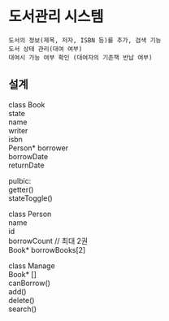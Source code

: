 # 도서관리 시스템
    도서의 정보(제목, 저자, ISBN 등)를 추가, 검색 기능
    도서 상태 관리(대여 여부)
    대여시 가능 여부 확인 (대여자의 기존책 반납 여부)

## 설계  
class Book  
	 state  
	 name  
	 writer  
	 isbn  
	 Person* borrower  
	 borrowDate  
	 returnDate  
  
pulbic:  
	 getter()  
	 stateToggle()  
	

class Person  
	 name  
	 id  
	 borrowCount	// 최대 2권  
	 Book* borrowBooks[2]  

class Manage  
	 Book* []  
	 canBorrow()  
	 add()  
	 delete()  
	 search()  
	

